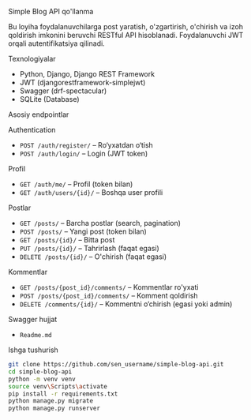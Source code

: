﻿Simple Blog API qo'llanma

Bu loyiha foydalanuvchilarga post yaratish, o'zgartirish, o'chirish va izoh qoldirish imkonini beruvchi RESTful API hisoblanadi. Foydalanuvchi JWT orqali autentifikatsiya qilinadi.

Texnologiyalar
- Python, Django, Django REST Framework
- JWT (djangorestframework-simplejwt)
- Swagger (drf-spectacular)
- SQLite (Database)

Asosiy endpointlar

Authentication
- `POST /auth/register/` – Ro‘yxatdan o‘tish
- `POST /auth/login/` – Login (JWT token)

Profil
- `GET /auth/me/` – Profil (token bilan)
- `GET /auth/users/{id}/` – Boshqa user profili

Postlar
- `GET /posts/` – Barcha postlar (search, pagination)
- `POST /posts/` – Yangi post (token bilan)
- `GET /posts/{id}/` – Bitta post
- `PUT /posts/{id}/` – Tahrirlash (faqat egasi)
- `DELETE /posts/{id}/` – O'chirish (faqat egasi)

Kommentlar
- `GET /posts/{post_id}/comments/` – Kommentlar ro'yxati
- `POST /posts/{post_id}/comments/` – Komment qoldirish
- `DELETE /comments/{id}/` – Kommentni o‘chirish (egasi yoki admin)

Swagger hujjat
- `Readme.md`

Ishga tushurish

```bash
git clone https://github.com/sen_username/simple-blog-api.git
cd simple-blog-api
python -m venv venv
source venv\Scripts\activate
pip install -r requirements.txt
python manage.py migrate
python manage.py runserver 

